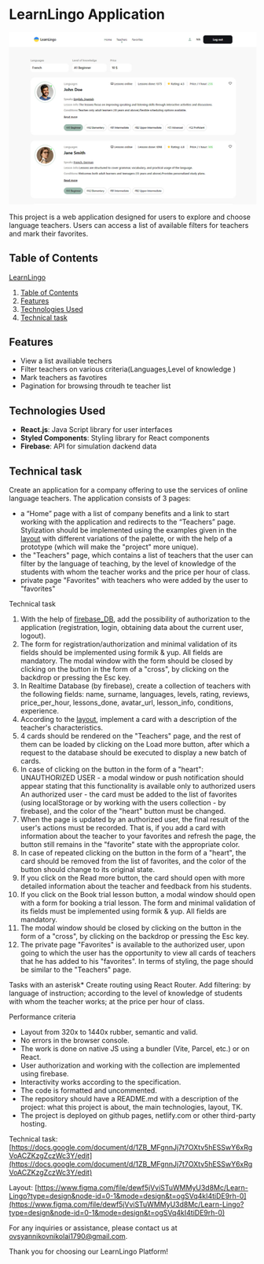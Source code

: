 # LearnLingo Application
![Creating repo from a template step 1](./src//img/readme/main-screen.jpg)

This project is a web application designed for users to explore and choose language teachers. Users can access a list of available filters for teachers and mark their favorites.

## Table of Contents
[LearnLingo](https://nikolas1790.github.io/learn-lingo/)
1. [Table of Contents](#table-of-contents)
2. [Features](#features)
3. [Technologies Used](#technologies-used)
4. [Technical task](#technical-task)

## Features
-  View a list availiable techers
-  Filter teachers on various criteria(Languages,Level of knowledge )
-  Mark teachers as favotires
-  Pagination for browsing throudh te teacher list

## Technologies Used
- **React.js**: Java Script library for user interfaces
- **Styled Components**: Styling library for React components
- **Firebase**: API for simulation dackend data

## Technical task

Create an application for a company offering to use the services of online language teachers. The application consists of 3 pages:

- a “Home” page with a list of company benefits and a link to start working with the application and redirects to the “Teachers” page. Stylization should be implemented using the examples given in the [layout](https://www.figma.com/file/dewf5jVviSTuWMMyU3d8Mc/%D0%9F%D0%B5%D1%82-%D0%BF%D1%80%D0%BE%D1%94%D0%BA%D1%82-%D0%B4%D0%BB%D1%8F-%D0%9A%D0%A6?type=design&node-id=0-1&mode=design&t=jCmjSs9PeOjObYSc-0) with different variations of the palette, or with the help of a prototype (which will make the "project" more unique).
- the "Teachers" page, which contains a list of teachers that the user can filter by the language of teaching, by the level of knowledge of the students with whom the teacher works and the price per hour of class.
- private page "Favorites" with teachers who were added by the user to "favorites"

Technical task
1. With the help of [firebase_DB](https://firebase.google.com/), add the possibility of authorization to the application (registration, login, obtaining data about the current user, logout).
2. The form for registration/authorization and minimal validation of its fields should be implemented using formik & yup. All fields are mandatory. The modal window with the form should be closed by clicking on the button in the form of a "cross", by clicking on the backdrop or pressing the Esc key.
3. In Realtime Database (by firebase), create a collection of teachers with the following fields: name, surname, languages, levels, rating, reviews, price_per_hour, lessons_done, avatar_url, lesson_info, conditions, experience.
4. According to the [layout](https://www.figma.com/file/dewf5jVviSTuWMMyU3d8Mc/%D0%9F%D0%B5%D1%82-%D0%BF%D1%80%D0%BE%D1%94%D0%BA%D1%82-%D0%B4%D0%BB%D1%8F-%D0%9A%D0%A6?type=design&node-id=0-1&mode=design&t=jCmjSs9PeOjObYSc-0), implement a card with a description of the teacher's characteristics.
5. 4 cards should be rendered on the "Teachers" page, and the rest of them can be loaded by clicking on the Load more button, after which a request to the database should be executed to display a new batch of cards.
6. In case of clicking on the button in the form of a "heart":
     UNAUTHORIZED USER - a modal window or push notification should appear stating that this functionality is available only to authorized users
     An authorized user - the card must be added to the list of favorites (using localStorage or by working with the users collection - by firebase), and the color of the "heart" button must be changed.
7. When the page is updated by an authorized user, the final result of the user's actions must be recorded. That is, if you add a card with information about the teacher to your favorites and refresh the page, the button still remains in the "favorite" state with the appropriate color.
8. In case of repeated clicking on the button in the form of a "heart", the card should be removed from the list of favorites, and the color of the button should change to its original state.
9. If you click on the Read more button, the card should open with more detailed information about the teacher and feedback from his students.
10. If you click on the Book trial lesson button, a modal window should open with a form for booking a trial lesson. The form and minimal validation of its fields must be implemented using formik & yup. All fields are mandatory.
11. The modal window should be closed by clicking on the button in the form of a "cross", by clicking on the backdrop or pressing the Esc key.
12. The private page "Favorites" is available to the authorized user, upon going to which the user has the opportunity to view all cards of teachers that he has added to his "favorites". In terms of styling, the page should be similar to the "Teachers" page.

Tasks with an asterisk*
Create routing using React Router.
Add filtering: by language of instruction; according to the level of knowledge of students with whom the teacher works; at the price per hour of class.


Performance criteria

- Layout from 320x to 1440x rubber, semantic and valid.
- No errors in the browser console.
- The work is done on native JS using a bundler (Vite, Parcel, etc.) or on React.
- User authorization and working with the collection are implemented using firebase.
- Interactivity works according to the specification.
- The code is formatted and uncommented.
- The repository should have a README.md with a description of the project: what this project is about, the main technologies, layout, TK.
- The project is deployed on github pages, netlify.com or other third-party hosting.

Technical task: [https://docs.google.com/document/d/1ZB_MFgnnJj7t7OXtv5hESSwY6xRgVoACZKzgZczWc3Y/edit](https://docs.google.com/document/d/1ZB_MFgnnJj7t7OXtv5hESSwY6xRgVoACZKzgZczWc3Y/edit)

Layout: [https://www.figma.com/file/dewf5jVviSTuWMMyU3d8Mc/Learn-Lingo?type=design&node-id=0-1&mode=design&t=ogSVq4kI4tiDE9rh-0](https://www.figma.com/file/dewf5jVviSTuWMMyU3d8Mc/Learn-Lingo?type=design&node-id=0-1&mode=design&t=ogSVq4kI4tiDE9rh-0)


For any inquiries or assistance, please contact us at [ovsyannikovnikolai1790@gmail.com](ovsyannikovnikolai1790@gmail.com).

Thank you for choosing our LearnLingo Platform!